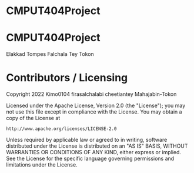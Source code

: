 # CMPUT404Project

CMPUT404Project
=============================

Elakkad
Tompes
Falchala
Tey
Tokon

Contributors / Licensing
========================

Copyright 2022 Kimo0104 firasalchalabi cheetiantey Mahajabin-Tokon

Licensed under the Apache License, Version 2.0 (the "License");
you may not use this file except in compliance with the License.
You may obtain a copy of the License at

    http://www.apache.org/licenses/LICENSE-2.0

Unless required by applicable law or agreed to in writing, software
distributed under the License is distributed on an "AS IS" BASIS,
WITHOUT WARRANTIES OR CONDITIONS OF ANY KIND, either express or implied.
See the License for the specific language governing permissions and
limitations under the License.
